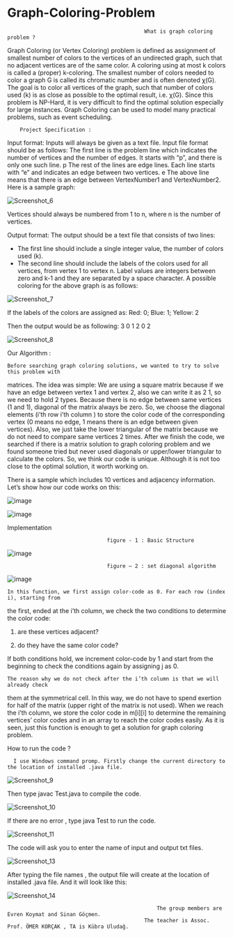 # Graph-Coloring-Problem

                                                What is graph coloring problem ?
  Graph Coloring (or Vertex Coloring) problem is defined as assignment of smallest number
  of colors to the vertices of an undirected graph, such that no adjacent vertices are of the same
  color. A coloring using at most k colors is called a (proper) k-coloring. The smallest number
  of colors needed to color a graph G is called its chromatic number and is often denoted χ(G).
  The goal is to color all vertices of the graph, such that number of colors used (k) is as close as
  possible to the optimal result, i.e. χ(G). Since this problem is NP-Hard, it is very difficult to
  find the optimal solution especially for large instances.
  Graph Coloring can be used to model many practical problems, such as event scheduling.

        Project Specification : 

  Input format: Inputs will always be given as a text file. Input file format should be as
  follows:
  The first line is the problem line which indicates the number of vertices and the number of
  edges. It starts with “p”, and there is only one such line.
  p <NumVertices> <NumEdges>
  The rest of the lines are edge lines. Each line starts with “e” and indicates an edge between
  two vertices.
  e <VertexNumber1> <VertexNumber2>
  The above line means that there is an edge between VertexNumber1 and VertexNumber2.
  Here is a sample graph:
  


  ![Screenshot_6](https://user-images.githubusercontent.com/105942580/197558210-e10b1a80-3fb5-4a69-82a5-7b4ff6879dd7.png)
  


  Vertices should always be numbered from 1 to n, where n is the number of vertices.
  
  
  Output format: The output should be a text file that consists of two lines:
  - The first line should include a single integer value, the number of colors used (k).
  - The second line should include the labels of the colors used for all vertices, from
  vertex 1 to vertex n. Label values are integers between zero and k-1 and they are
  separated by a space character.
  A possible coloring for the above graph is as follows:

  
  ![Screenshot_7](https://user-images.githubusercontent.com/105942580/197559267-f39c939b-6b18-41ad-848f-b695480f18eb.png)

  
  If the labels of the colors are assigned as: Red: 0; Blue: 1; Yellow: 2
  
  Then the output would be as following:
  3
  0 1 2 0 2

  
  ![Screenshot_8](https://user-images.githubusercontent.com/105942580/197559907-ba2bf3e7-e022-46bf-bcab-0f4a4ebf1031.png)

  
Our Algorithm :
  
    Before searching graph coloring solutions, we wanted to try to solve this problem with
  matrices. The idea was simple: We are using a square matrix because if we have an edge
  between vertex 1 and vertex 2, also we can write it as 2 1, so we need to hold 2 types. Because
  there is no edge between same vertices (1 and 1), diagonal of the matrix always be zero. So, we
  choose the diagonal elements (i’th row i’th column ) to store the color code of the corresponding
  vertex (0 means no edge, 1 means there is an edge between given vertices). Also, we just take
  the lower triangular of the matrix because we do not need to compare same vertices 2 times.
  After we finish the code, we searched if there is a matrix solution to graph coloring problem
  and we found someone tried but never used diagonals or upper/lower triangular to calculate the
  colors. So, we think our code is unique. Although it is not too close to the optimal solution, it 
  worth working on.
  
  There is a sample which includes 10 vertices and adjacency information. Let’s show how our code works on this:
  
  ![image](https://user-images.githubusercontent.com/105942580/197561856-5c51fe25-395d-4c96-a524-482c319da77e.png)

  
  ![image](https://user-images.githubusercontent.com/105942580/197561861-2b786959-e618-45a9-b0fe-e789f2dcd9d6.png)
  

  Implementation
  
                                    figure - 1 : Basic Structure
  
  ![image](https://user-images.githubusercontent.com/105942580/197561927-2c4263b8-def0-48f5-8c8c-2610f893e94c.png)
  
  
                                    figure – 2 : set diagonal algorithm
  
  ![image](https://user-images.githubusercontent.com/105942580/197561975-a201af52-542b-47b1-9e86-74a05e68ad37.png)
  

  
    In this function, we first assign color-code as 0. For each row (index i), starting from 
  the first, ended at the i’th column, we check the two conditions to determine the color code: 
  
  1) are these vertices adjacent? 
  
  2) do they have the same color code?
  
  If both conditions hold, we increment color-code by 1 and start from the beginning to check the conditions again by assigning j as 0.
  
    The reason why we do not check after the i’th column is that we will already check 
  them at the symmetrical cell. In this way, we do not have to spend exertion for half of the 
  matrix (upper right of the matrix is not used).
  When we reach the i’th column, we store the color code in m[i][i] to determine the 
  remaining vertices’ color codes and in an array to reach the color codes easily.
  As it is seen, just this function is enough to get a solution for graph coloring problem.
  
  How to run the code ?
  
      I use Windows command promp. Firstly change the current directory to the location of installed .java file.
  
  
  ![Screenshot_9](https://user-images.githubusercontent.com/105942580/197566116-436690ed-d49b-4a63-8fe1-eedd07d46f42.png)
  
  
  Then type javac Test.java to compile the code.
  
  
  ![Screenshot_10](https://user-images.githubusercontent.com/105942580/197566298-563b0519-294c-4b16-8ea8-064ca1283e31.png)
  

  If there are no error , type java Test to run the code.
  
  
  ![Screenshot_11](https://user-images.githubusercontent.com/105942580/197566460-e7d928fc-624e-480c-9c53-72f64ddf64d5.png)

  
  The code will ask you to enter the name of input and output txt files.
  
  
  ![Screenshot_13](https://user-images.githubusercontent.com/105942580/197566708-c7d6effc-e35c-46a1-9495-fcf1a4c8ac5d.png)
  

  After typing the file names , the output file will create at the location of installed .java file. And it will look like this:
  
  
  ![Screenshot_14](https://user-images.githubusercontent.com/105942580/197566936-9604457f-f058-4108-a872-4fe81378d763.png)

 
  
  
                                                    The group members are Evren Koymat and Sinan Göçmen.
                                                The teacher is Assoc. Prof. ÖMER KORÇAK , TA is Kübra Uludağ.
